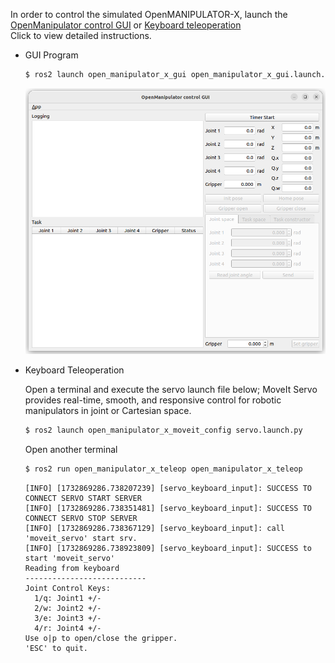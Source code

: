 In order to control the simulated OpenMANIPULATOR-X, launch the [OpenManipulator control GUI](/docs/en/platform/openmanipulator_x/ros_operation/#gui-program) or [Keyboard teleoperation](/docs/en/platform/openmanipulator_x/ros_operation/#keyboard)  
Click to view detailed instructions.

- GUI Program
  ```bash
  $ ros2 launch open_manipulator_x_gui open_manipulator_x_gui.launch.py
  ```
  ![](/assets/images/platform/openmanipulator_x/OpenManipulator_x_GUI.png)

- Keyboard Teleoperation

  Open a terminal and execute the servo launch file below; MoveIt Servo provides real-time, smooth, and responsive control for robotic manipulators in joint or Cartesian space.
  ```bash
  $ ros2 launch open_manipulator_x_moveit_config servo.launch.py
  ```  
  
  Open another terminal

  ```bash
  $ ros2 run open_manipulator_x_teleop open_manipulator_x_teleop
  ```  
  
  ```
  [INFO] [1732869286.738207239] [servo_keyboard_input]: SUCCESS TO CONNECT SERVO START SERVER
  [INFO] [1732869286.738351481] [servo_keyboard_input]: SUCCESS TO CONNECT SERVO STOP SERVER
  [INFO] [1732869286.738367129] [servo_keyboard_input]: call 'moveit_servo' start srv.
  [INFO] [1732869286.738923809] [servo_keyboard_input]: SUCCESS to start 'moveit_servo'
  Reading from keyboard
  ---------------------------
  Joint Control Keys:
    1/q: Joint1 +/-
    2/w: Joint2 +/-
    3/e: Joint3 +/-
    4/r: Joint4 +/-
  Use o|p to open/close the gripper.
  'ESC' to quit.
  ```

